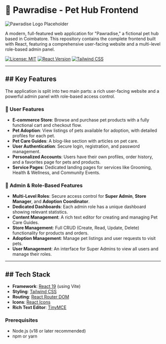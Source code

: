 # 🐾 Pawradise - Pet Hub Frontend

![Pawradise Logo Placeholder](https://via.placeholder.com/300x100.png?text=Pawradise+Logo)

A modern, full-featured web application for "Pawradise," a fictional pet hub based in Coimbatore. This repository contains the complete frontend built with React, featuring a comprehensive user-facing website and a multi-level role-based admin panel.

[![License: MIT](https://img.shields.io/badge/License-MIT-yellow.svg)](https://opensource.org/licenses/MIT)
[![React Version](https://img.shields.io/badge/react-19-blue.svg)](https://react.dev/)
[![Tailwind CSS](https://img.shields.io/badge/tailwind-v3-blue.svg)](https://tailwindcss.com/)

---
## ## Key Features

The application is split into two main parts: a rich user-facing website and a powerful admin panel with role-based access control.

### 👤 **User Features**

* **E-commerce Store**: Browse and purchase pet products with a fully functional cart and checkout flow.
* **Pet Adoption**: View listings of pets available for adoption, with detailed profiles for each pet.
* **Pet Care Guides**: A blog-like section with articles on pet care.
* **User Authentication**: Secure login, registration, and password management.
* **Personalized Accounts**: Users have their own profiles, order history, and a favorites page for pets and products.
* **Service Pages**: Dedicated landing pages for services like Grooming, Health & Wellness, and Community Events.

### 👑 **Admin & Role-Based Features**

* **Multi-Level Roles**: Secure access control for **Super Admin**, **Store Manager**, and **Adoption Coordinator**.
* **Dedicated Dashboards**: Each admin role has a unique dashboard showing relevant statistics.
* **Content Management**: A rich text editor for creating and managing Pet Care Guides.
* **Store Management**: Full CRUD (Create, Read, Update, Delete) functionality for products and orders.
* **Adoption Management**: Manage pet listings and user requests to visit pets.
* **User Management**: An interface for Super Admins to view all users and manage their roles.

---
## ## Tech Stack

* **Framework**: [React 19](https://react.dev/) (using Vite)
* **Styling**: [Tailwind CSS](https://tailwindcss.com/)
* **Routing**: [React Router DOM](https://reactrouter.com/)
* **Icons**: [React Icons](https://react-icons.github.io/react-icons/)
* **Rich Text Editor**: [TinyMCE](https://www.tiny.cloud/docs/integrations/react/)

### **Prerequisites**

* Node.js (v18 or later recommended)
* npm or yarn